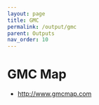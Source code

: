 ```yaml
---
layout: page
title: GMC
permalink: /output/gmc
parent: Outputs
nav_order: 10
---
```


# GMC Map

- <http://www.gmcmap.com>